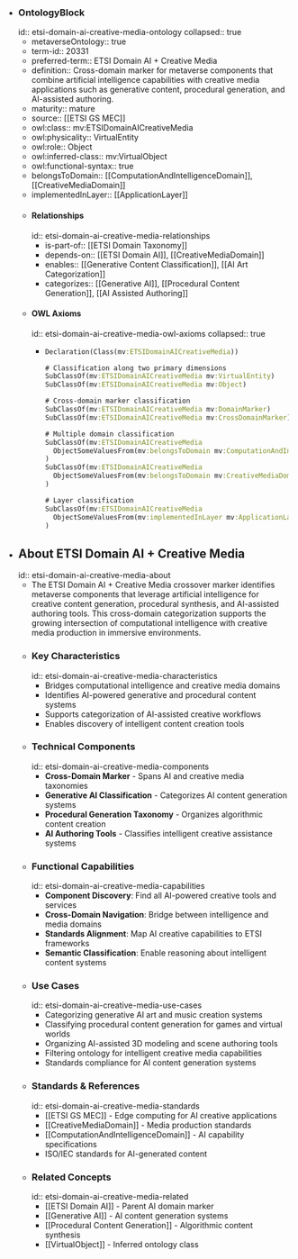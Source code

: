 - ### OntologyBlock
  id:: etsi-domain-ai-creative-media-ontology
  collapsed:: true
	- metaverseOntology:: true
	- term-id:: 20331
	- preferred-term:: ETSI Domain AI + Creative Media
	- definition:: Cross-domain marker for metaverse components that combine artificial intelligence capabilities with creative media applications such as generative content, procedural generation, and AI-assisted authoring.
	- maturity:: mature
	- source:: [[ETSI GS MEC]]
	- owl:class:: mv:ETSIDomainAICreativeMedia
	- owl:physicality:: VirtualEntity
	- owl:role:: Object
	- owl:inferred-class:: mv:VirtualObject
	- owl:functional-syntax:: true
	- belongsToDomain:: [[ComputationAndIntelligenceDomain]], [[CreativeMediaDomain]]
	- implementedInLayer:: [[ApplicationLayer]]
	- #### Relationships
	  id:: etsi-domain-ai-creative-media-relationships
		- is-part-of:: [[ETSI Domain Taxonomy]]
		- depends-on:: [[ETSI Domain AI]], [[CreativeMediaDomain]]
		- enables:: [[Generative Content Classification]], [[AI Art Categorization]]
		- categorizes:: [[Generative AI]], [[Procedural Content Generation]], [[AI Assisted Authoring]]
	- #### OWL Axioms
	  id:: etsi-domain-ai-creative-media-owl-axioms
	  collapsed:: true
		- ```clojure
		  Declaration(Class(mv:ETSIDomainAICreativeMedia))

		  # Classification along two primary dimensions
		  SubClassOf(mv:ETSIDomainAICreativeMedia mv:VirtualEntity)
		  SubClassOf(mv:ETSIDomainAICreativeMedia mv:Object)

		  # Cross-domain marker classification
		  SubClassOf(mv:ETSIDomainAICreativeMedia mv:DomainMarker)
		  SubClassOf(mv:ETSIDomainAICreativeMedia mv:CrossDomainMarker)

		  # Multiple domain classification
		  SubClassOf(mv:ETSIDomainAICreativeMedia
		    ObjectSomeValuesFrom(mv:belongsToDomain mv:ComputationAndIntelligenceDomain)
		  )
		  SubClassOf(mv:ETSIDomainAICreativeMedia
		    ObjectSomeValuesFrom(mv:belongsToDomain mv:CreativeMediaDomain)
		  )

		  # Layer classification
		  SubClassOf(mv:ETSIDomainAICreativeMedia
		    ObjectSomeValuesFrom(mv:implementedInLayer mv:ApplicationLayer)
		  )
		  ```
- ## About ETSI Domain AI + Creative Media
  id:: etsi-domain-ai-creative-media-about
	- The ETSI Domain AI + Creative Media crossover marker identifies metaverse components that leverage artificial intelligence for creative content generation, procedural synthesis, and AI-assisted authoring tools. This cross-domain categorization supports the growing intersection of computational intelligence with creative media production in immersive environments.
	- ### Key Characteristics
	  id:: etsi-domain-ai-creative-media-characteristics
		- Bridges computational intelligence and creative media domains
		- Identifies AI-powered generative and procedural content systems
		- Supports categorization of AI-assisted creative workflows
		- Enables discovery of intelligent content creation tools
	- ### Technical Components
	  id:: etsi-domain-ai-creative-media-components
		- **Cross-Domain Marker** - Spans AI and creative media taxonomies
		- **Generative AI Classification** - Categorizes AI content generation systems
		- **Procedural Generation Taxonomy** - Organizes algorithmic content creation
		- **AI Authoring Tools** - Classifies intelligent creative assistance systems
	- ### Functional Capabilities
	  id:: etsi-domain-ai-creative-media-capabilities
		- **Component Discovery**: Find all AI-powered creative tools and services
		- **Cross-Domain Navigation**: Bridge between intelligence and media domains
		- **Standards Alignment**: Map AI creative capabilities to ETSI frameworks
		- **Semantic Classification**: Enable reasoning about intelligent content systems
	- ### Use Cases
	  id:: etsi-domain-ai-creative-media-use-cases
		- Categorizing generative AI art and music creation systems
		- Classifying procedural content generation for games and virtual worlds
		- Organizing AI-assisted 3D modeling and scene authoring tools
		- Filtering ontology for intelligent creative media capabilities
		- Standards compliance for AI content generation systems
	- ### Standards & References
	  id:: etsi-domain-ai-creative-media-standards
		- [[ETSI GS MEC]] - Edge computing for AI creative applications
		- [[CreativeMediaDomain]] - Media production standards
		- [[ComputationAndIntelligenceDomain]] - AI capability specifications
		- ISO/IEC standards for AI-generated content
	- ### Related Concepts
	  id:: etsi-domain-ai-creative-media-related
		- [[ETSI Domain AI]] - Parent AI domain marker
		- [[Generative AI]] - AI content generation systems
		- [[Procedural Content Generation]] - Algorithmic content synthesis
		- [[VirtualObject]] - Inferred ontology class
